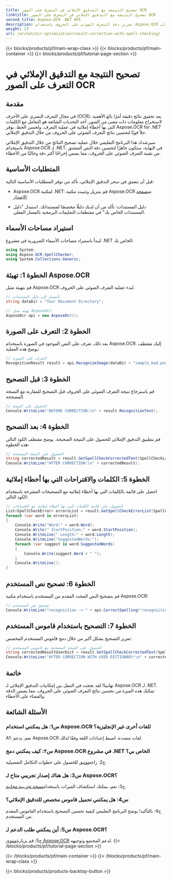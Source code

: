 ```yaml
---
title: تصحيح النتيجة مع التدقيق الإملائي في التعرف على الصور OCR
linktitle: تصحيح النتيجة مع التدقيق الإملائي في التعرف على الصور OCR
second_title: Aspose.OCR .NET API
description: تعزيز دقة التعرف الضوئي على الحروف باستخدام Aspose.OCR لـ .NET. قم بتصحيح التهجئة وتخصيص القواميس وتحقيق التعرف على النص الخالي من الأخطاء دون عناء.
weight: 13
url: /ar/net/ocr-optimization/result-correction-with-spell-checking/
---
```


{{< blocks/products/pf/main-wrap-class >}}
{{< blocks/products/pf/main-container >}}
{{< blocks/products/pf/tutorial-page-section >}}

# تصحيح النتيجة مع التدقيق الإملائي في التعرف على الصور OCR

## مقدمة

في مجال التعرف البصري على الأحرف (OCR)، يعد تحقيق نتائج دقيقة أمرًا بالغ الأهمية لاستخراج معلومات ذات معنى من الصور. أحد التحديات الشائعة هو التعامل مع الكلمات التي بها أخطاء إملائية في عملية التعرف. ولحسن الحظ، يوفر Aspose.OCR for .NET حلاً قويًا لتحسين نتائج التعرف الضوئي على الحروف من خلال التدقيق الإملائي.

سيرشدك هذا البرنامج التعليمي خلال عملية تصحيح النتائج من خلال التدقيق الإملائي باستخدام Aspose.OCR لـ .NET. في النهاية، ستكون جاهزًا لتحسين دقة النص المشتق من تقنية التعرف الضوئي على الحروف، مما يضمن إخراجًا أكثر دقة وخاليًا من الأخطاء.

## المتطلبات الأساسية

قبل أن نتعمق في سحر التدقيق الإملائي، تأكد من توفر المتطلبات الأساسية التالية:

-  Aspose.OCR لمكتبة .NET: قم بتنزيل وتثبيت مكتبة Aspose.OCR من[صفحة الإصدار](https://releases.aspose.com/ocr/net/).

- دليل المستندات: تأكد من أن لديك دليلًا مخصصًا لمستنداتك. استبدل "دليل المستندات الخاص بك" في مقتطفات التعليمات البرمجية بالمسار الفعلي.

## استيراد مساحات الأسماء

لنبدأ باستيراد مساحات الأسماء الضرورية في مشروع .NET الخاص بك:

```csharp
using System;
using Aspose.OCR.SpellChecker;
using System.Collections.Generic;
```

## الخطوة 1: تهيئة Aspose.OCR

قم بتهيئة مثيل Aspose.OCR لبدء عملية التعرف الضوئي على الحروف.

```csharp
// المسار إلى دليل المستندات.
string dataDir = "Your Document Directory";

// تهيئة مثيل AsposeOcr
AsposeOcr api = new AsposeOcr();
```

## الخطوة 2: التعرف على الصورة

بعد ذلك، تعرف على النص الموجود في الصورة باستخدام Aspose.OCR. إليك مقتطف يوضح هذه العملية:

```csharp
// التعرف على الصورة
RecognitionResult result = api.RecognizeImage(dataDir + "sample_bad.png", new RecognitionSettings(Language.Eng));
```

## الخطوة 3: قبل التصحيح

قم باسترجاع نتيجة التعرف الضوئي على الحروف قبل التصحيح للمقارنة مع النسخة المصححة.

```csharp
// الحصول على النتيجة
Console.WriteLine("BEFORE CORRECTION:\n" + result.RecognitionText);
```

## الخطوة 4: بعد التصحيح

قم بتطبيق التدقيق الإملائي للحصول على النتيجة الصحيحة. يوضح مقتطف الكود التالي هذه الخطوة:

```csharp
// الحصول على النتيجة المصححة
string correctedResult = result.GetSpellCheckCorrectedText(SpellCheckLanguage.Eng);
Console.WriteLine("AFTER CORRECTION:\n" + correctedResult);
```

## الخطوة 5: الكلمات والاقتراحات التي بها أخطاء إملائية

احصل على قائمة بالكلمات التي بها أخطاء إملائية مع التصحيحات المقترحة باستخدام الكود التالي:

```csharp
// الحصول على قائمة الكلمات التي بها أخطاء إملائية مع الاقتراحات
List<SpellCheckError> errorsList = result.GetSpellCheckErrorList(SpellCheckLanguage.Eng);
foreach (var word in errorsList)
{
	Console.Write("Word:" + word.Word);
	Console.Write(" StartPosition:" + word.StartPosition);
	Console.WriteLine(" Length:" + word.Length);
	Console.WriteLine("SuggestedWords:");
	foreach (var suggest in word.SuggestedWords)
	{
		Console.Write(suggest.Word + " ");
	}
	Console.WriteLine();
}
```

## الخطوة 6: تصحيح نص المستخدم

قم بتصحيح النص المحدد المقدم من المستخدم باستخدام مكتبة Aspose.OCR:

```csharp
// تصحيح نص المستخدم
Console.WriteLine("recogniition -> " + api.CorrectSpelling("recogniition"));
```

## الخطوة 7: التصحيح باستخدام قاموس المستخدم

تعزيز التصحيح بشكل أكبر من خلال دمج قاموس المستخدم المخصص:

```csharp
// الحصول على النتيجة المصححة مع قاموس المستخدم
string correctedResultUserDict = result.GetSpellCheckCorrectedText(SpellCheckLanguage.Eng, dataDir+"dictionary.txt");
Console.WriteLine("AFTER CORRECTION WITH USER DICTIONARY:\n" + correctedResultUserDict);
```

## خاتمة

تهانينا! لقد نجحت في التنقل بين إمكانيات التدقيق الإملائي لـ Aspose.OCR لـ .NET. تمكنك هذه الميزة من تحسين نتائج التعرف الضوئي على الحروف، مما يضمن الدقة والقضاء على الأخطاء.

## الأسئلة الشائعة

### س1: هل يمكنني استخدام Aspose.OCR للغات أخرى غير الإنجليزية؟

A1: نعم، يدعم Aspose.OCR لغات متعددة. اضبط إعدادات اللغة وفقًا لذلك.

### س٢: كيف يمكنني دمج Aspose.OCR في مشروع .NET الخاص بي؟

 ج2: راجع[توثيق](https://reference.aspose.com/ocr/net/) للحصول على خطوات التكامل التفصيلية.

### س3: هل هناك إصدار تجريبي متاح لـ Aspose.OCR؟

 ج3: نعم، يمكنك استكشاف الميزات باستخدام[نسخة تجريبية مجانية](https://releases.aspose.com/).

### س4: هل يمكنني تحميل قاموس مخصص للتدقيق الإملائي؟

ج4: بالتأكيد! يوضح البرنامج التعليمي كيفية تحسين التصحيح باستخدام القاموس المقدم من المستخدم.

### س5: أين يمكنني طلب الدعم لـ Aspose.OCR؟

 ج5: قم بزيارة[منتدى Aspose.OCR](https://forum.aspose.com/c/ocr/16) لدعم المجتمع وتوجيهه.
{{< /blocks/products/pf/tutorial-page-section >}}

{{< /blocks/products/pf/main-container >}}
{{< /blocks/products/pf/main-wrap-class >}}

{{< blocks/products/products-backtop-button >}}
